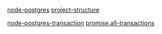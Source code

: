 [node-postgres](https://node-postgres.com/)
[project-structure](https://node-postgres.com/guides/project-structure)

[node-postgres-transaction](https://node-postgres.com/features/transactions)
[promise.all-transactions](https://jojoldu.tistory.com/639)